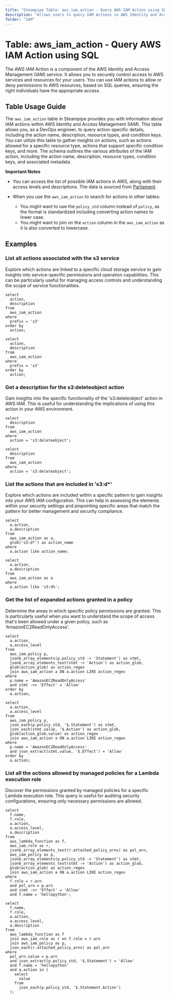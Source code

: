 ```yaml
---
title: "Steampipe Table: aws_iam_action - Query AWS IAM Action using SQL"
description: "Allows users to query IAM Actions in AWS Identity and Access Management (IAM)."
folder: "IAM"
---
```


# Table: aws_iam_action - Query AWS IAM Action using SQL

The AWS IAM Action is a component of the AWS Identity and Access Management (IAM) service. It allows you to securely control access to AWS services and resources for your users. You can use IAM actions to allow or deny permissions to AWS resources, based on SQL queries, ensuring the right individuals have the appropriate access.

## Table Usage Guide

The `aws_iam_action` table in Steampipe provides you with information about IAM actions within AWS Identity and Access Management (IAM). This table allows you, as a DevOps engineer, to query action-specific details, including the action name, description, resource types, and condition keys. You can utilize this table to gather insights on actions, such as actions allowed for a specific resource type, actions that support specific condition keys, and more. The schema outlines the various attributes of the IAM action, including the action name, description, resource types, condition keys, and associated metadata.

**Important Notes**
- You can access the list of possible IAM actions in AWS, along with their access levels and descriptions. The data is sourced from [Parliament](https://github.com/duo-labs/parliament).

- When you use the `aws_iam_action` to search for actions in other tables:
  - You might want to use the `policy_std` column instead of `policy`, as the format is standardized including converting action names to lower case.
  - You might want to join on the `action` column in the `aws_iam_action` as it is also converted to lowercase.

## Examples

### List all actions associated with the s3 service
Explore which actions are linked to a specific cloud storage service to gain insights into service-specific permissions and operation capabilities. This can be particularly useful for managing access controls and understanding the scope of service functionalities.

```sql+postgres
select
  action,
  description
from
  aws_iam_action
where
  prefix = 's3'
order by
  action;
```

```sql+sqlite
select
  action,
  description
from
  aws_iam_action
where
  prefix = 's3'
order by
  action;
```

### Get a description for the s3:deleteobject action
Gain insights into the specific functionality of the 's3:deleteobject' action in AWS IAM. This is useful for understanding the implications of using this action in your AWS environment.

```sql+postgres
select
  description
from
  aws_iam_action
where
  action = 's3:deleteobject';
```

```sql+sqlite
select
  description
from
  aws_iam_action
where
  action = 's3:deleteobject';
```


### List the actions that are included in 's3:d*'
Explore which actions are included within a specific pattern to gain insights into your AWS IAM configuration. This can help in assessing the elements within your security settings and pinpointing specific areas that match the pattern for better management and security compliance.

```sql+postgres
select
  a.action,
  a.description
from
  aws_iam_action as a,
  glob('s3:d*') as action_name
where
  a.action like action_name;
```

```sql+sqlite
select
  a.action,
  a.description
from
  aws_iam_action as a
where
  a.action like 's3:d%';
```

### Get the list of expanded actions granted in a policy
Determine the areas in which specific policy permissions are granted. This is particularly useful when you want to understand the scope of access that's been allowed under a given policy, such as 'AmazonEC2ReadOnlyAccess'.

```sql+postgres
select
  a.action,
  a.access_level
from
  aws_iam_policy p,
  jsonb_array_elements(p.policy_std -> 'Statement') as stmt,
  jsonb_array_elements_text(stmt -> 'Action') as action_glob,
  glob(action_glob) as action_regex
  join aws_iam_action a ON a.action LIKE action_regex
where
  p.name = 'AmazonEC2ReadOnlyAccess'
  and stmt ->> 'Effect' = 'Allow'
order by
  a.action;
```

```sql+sqlite
select
  a.action,
  a.access_level
from
  aws_iam_policy p,
  json_each(p.policy_std, '$.Statement') as stmt,
  json_each(stmt.value, '$.Action') as action_glob,
  glob(action_glob.value) as action_regex
  join aws_iam_action a ON a.action LIKE action_regex
where
  p.name = 'AmazonEC2ReadOnlyAccess'
  and json_extract(stmt.value, '$.Effect') = 'Allow'
order by
  a.action;
```


### List all the actions allowed by managed policies for a Lambda execution role
Discover the permissions granted by managed policies for a specific Lambda execution role. This query is useful for auditing security configurations, ensuring only necessary permissions are allowed.

```sql+postgres
select
  f.name,
  f.role,
  a.action,
  a.access_level,
  a.description
from 
  aws_lambda_function as f,
  aws_iam_role as r,
  jsonb_array_elements_text(r.attached_policy_arns) as pol_arn,
  aws_iam_policy as p,
  jsonb_array_elements(p.policy_std -> 'Statement') as stmt,
  jsonb_array_elements_text(stmt -> 'Action') as action_glob,
  glob(action_glob) as action_regex
  join aws_iam_action a ON a.action LIKE action_regex
where
  f.role = r.arn
  and pol_arn = p.arn 
  and stmt ->> 'Effect' = 'Allow'
  and f.name = 'hellopython';
```

```sql+sqlite
select 
  f.name, 
  f.role, 
  a.action, 
  a.access_level, 
  a.description 
from 
  aws_lambda_function as f 
  join aws_iam_role as r on f.role = r.arn 
  join aws_iam_policy as p, 
  json_each(r.attached_policy_arns) as pol_arn 
where 
  pol_arn.value = p.arn 
  and json_extract(p.policy_std, '$.Statement') = 'Allow' 
  and f.name = 'hellopython' 
  and a.action in (
    select 
      value 
    from 
      json_each(p.policy_std, '$.Statement.Action')
  );
```